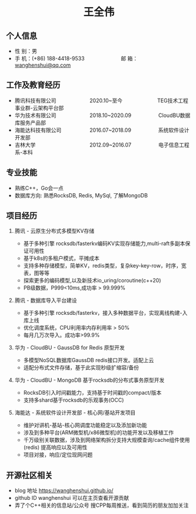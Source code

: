  <center>
     <h1>王全伟</h1>
 </center>

## 个人信息 

* 性 别：男&emsp;&emsp;&emsp;&emsp;&emsp;&emsp;&emsp;&emsp;&emsp;&emsp;&emsp;&emsp;&ensp; 
* 手 机：(+86) 188-4418-9533 &emsp;&emsp;&emsp;&emsp;&emsp;&emsp;&ensp;  邮 箱：wanghenshui@qq.com

## 工作及教育经历

* 腾讯科技有限公司&emsp;&emsp;&emsp;&emsp;&emsp;&emsp;&ensp;2020.10~至今&emsp;&emsp;&emsp;&emsp;&emsp;&emsp;&ensp; TEG技术工程事业群-云架构平台部
* 华为技术有限公司&emsp;&emsp;&emsp;&emsp;&emsp;&emsp;&ensp;2018.10~2020.09&emsp;&emsp;&emsp;&emsp;&emsp; CloudBU数据库服务产品部
* 海能达科技有限公司&emsp;&emsp;&emsp;&emsp;&emsp;&ensp;2016.07~2018.09&emsp;&emsp;&emsp;&emsp;&emsp; 系统软件设计开发部
* 吉林大学&emsp;&emsp;&emsp;&emsp;&emsp;&emsp;&emsp;&emsp;&emsp;&emsp;&ensp;2012.09~2016.07&emsp;&emsp;&emsp;&emsp;&emsp; 电子信息工程系-本科  

## 专业技能

* 熟练C++，Go会一点
* 数据库方向: 熟悉RocksDB, Redis, MySql, 了解MongoDB


## 项目经历

1. 腾讯 - 云原生分布式多模型KV存储
    * 基于多种引擎 rocksdb/fasterkv编码KV实现存储能力,multi-raft多副本保证可用性
    * 基于k8s的多租户模式，平摊成本
    * 支持多种存储模型，简单KV，redis类型，复杂key-key-row，时序，宽表，图等等
    * 探索更多的编码模型,以及新技术io_uring/coroutine(c++20)
    * PB级数据，P999<10ms,成功率 > 99.999%

2. 腾讯 - 数据库导入平台建设
    * 基于多种引擎 rocksdb/fasterkv，接入多种数据平台，实现离线构建-入库上线
    * 优化调度系统，CPU利用率内存利用率 > 50%
    * 每月几万次导入。成功率>99.9%

3. 华为 - CloudBU - GaussDB for Redis 原型开发
    * 多模型NoSQL数据库GaussDB redis接口开发。适配上云
    * 适配分布式文件存储，基于此实现秒级扩缩容/备份

4. 华为 - CloudBU - MongoDB 基于rocksdb的分布式事务原型开发
    * RocksDB引入时间戳能力，支持基于时间戳的compact/版本
    * 支持多shard基于rocksdb的乐观事务(OCC)

5. 海能达 - 系统软件设计开发部 - 核心网/基站开发项目
    * 维护对讲机-基站-核心网调度功能稳定以及添加新功能
    * 涉及到多种平台(ARM微型机/x86微型机)的功能开发以及移植工作
    * 千万级别关联数据，涉及到网络架构拆分支持大规模查询/cache组件使用(redis) 提高响应以及可用性
    * 项目对接，响应/定位现网问题


## 开源社区相关
* blog 地址 https://wanghenshui.github.io/
* github ID wanghenshui 可以在主页查看开源贡献
* 弄了个C++相关的信息站/公众号 搜CPP每周推送，看到简历的朋友加加关注
